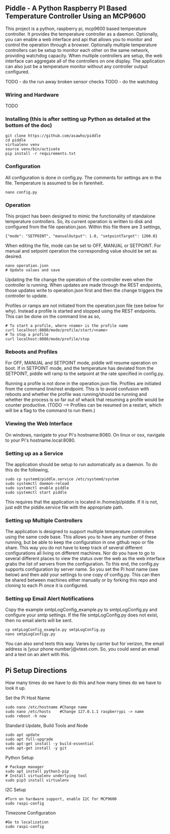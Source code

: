 ## Piddle - A Python Raspberry PI Based Temperature Controller Using an MCP9600 
This project is a python, raspberry pi, mcp9600 based temperature controller.  It provides the temperature controller as a daemon. Optionally, you can enable a web interface and api that allows you to monitor and control the operation through a browser.  Optionally multiple temperature controllers can be setup to monitor each other on the same network, providing watchdog capacity.  When multiple controllers are setup, the web interface can aggregate all of the controllers on one display.  The application can also just be a temperature monitor without any controller output configured.

TODO - do the run away broken sensor checks
TODO - do the watchdog

### Wiring and Hardware
TODO 

### Installing (this is after setting up Python as detailed at the bottom of the doc)
```
git clone https://github.com/asawho/piddle
cd piddle
virtualenv venv
source venv/bin/activate
pip install -r requirements.txt
```
### Configuration
All configuration is done in config.py.  The comments for settings are in the file.  Temperature is assumed to be in farenheit.  
```
nano config.py
```

### Operation
This project has been designed to mimic the functionality of standalone temperature controllers.  So, its current operation is written to disk and configured from the file operation.json.  Within this file there are 3 settings,
```
{"mode": "SETPOINT", "manualOutput": 1.0, "setpointTarget": 1200.0}
```
When editing the file, mode can be set to OFF, MANUAL or SETPOINT.  For manual and setpoint operation the corresponding value should be set as desired.  
```
nano operation.json
# Update values and save
```
Updating the file change the operation of the controller even when the controller is running.  When updates are made through the REST endpoints, those updates write to operation.json first and then the change triggers the controller to update.

Profiles or ramps are not initiated from the operation.json file (see below for why).  Instead a profile is started and stopped using the REST endpoints.  This can be done on the command line as so,
```
# To start a profile, where <name> is the profile name
curl localhost:8080/mode/profile/start/<name>
# To stop a profile
curl localhost:8080/mode/profile/stop
```

### Reboots and Profiles
For OFF, MANUAL and SETPOINT mode, piddle will resume operation on boot.  If in SETPOINT mode,
and the temperature has deviated from the SETPOINT, piddle will ramp to the setpoint at the
rate specified in config.py.

Running a profile is not done in the operation.json file.  Profiles are initiated from the command
line/rest endpoint.  This is to avoid confusion with reboots and whether the profile was 
running/should be running and whether the process is so far out of whack that resuming a profile would be counter productive.  (TODO --> Profiles can be resumed on a restart, which will be a 
flag to the command to run them.)

### Viewing the Web Interface
On windows, navigate to your Pi's hostname:8080.  On linux or osx, navigate to your Pi's hostname.local:8080.

### Setting up as a Service
The application should be setup to run automatically as a daemon.  To do this do the following,
```
sudo cp systemd/piddle.service /etc/systemd/system
sudo systemctl daemon-reload
sudo systemctl enable piddle
sudo systemctl start piddle
```
This requires that the application is located in /home/pi/piddle.  If it is not, just edit the piddle.service file with the appropriate path.

### Setting up Multiple Controllers
The application is designed to support multiple temperature controllers using the same code base.  This allows you to have any number of these running, but be able to keep the configuration in one github repo or file share.  This way you do not have to keep track of several different configurations all living on different machines. Nor do you have to go to several different places to view the status over the web as the web interface grabs the list of servers from the configuration.  To this end, the config.py supports configuration by server name.  So you set the Pi host name (see below) and then add your settings to one copy of config.py.  This can then be shared between machines either manually or by forking this repo and cloning to each Pi once it is configured.

### Setting up Email Alert Notifications
Copy the example smtpLogConfig_example.py to smtpLogConfig.py and configure your smtp settings.  If the file smtpLogConfig.py does not exist, then no email alerts will be sent.
```
cp smtpLogConfig_example.py smtpLogConfig.py
nano smtpLogConfigy.py
```
You can also send texts this way.  Varies by carrier but for verizon, the email address is [your phone number]@vtext.com.  So, you could send an email and a text on an alert with this.

## Pi Setup Directions

How many times do we have to do this and how many times do we have to look it up.

Set the Pi Host Name
```
sudo nano /etc/hostname #Change name
sudo nano /etc/hosts    #Change 127.0.1.1 raspberrypi -> name
sudo reboot -h now
```

Standard Update, Build Tools and Node
```
sudo apt update
sudo apt full-upgrade
sudo apt-get install -y build-essential
sudo apt-get install -y git
```

Python Setup
```
# Package manager
sudo apt install python3-pip
# Install virtualenv underlying tool
sudo pip3 install virtualenv 
```

I2C Setup
```
#Turn on hardware support, enable I2C for MCP9600
sudo raspi-config
```

Timezone Configuration
```
#Go to localization
sudo raspi-config
```
